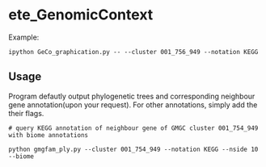 # ete_GenomicContext



Example:  

`ipython GeCo_graphication.py -- --cluster 001_756_949 --notation KEGG`

## Usage
Program defautly output phylogenetic trees and corresponding neighbour gene annotation(upon your request). For other annotations, simply add the their flags.


    # query KEGG annotation of neighbour gene of GMGC cluster 001_754_949 with biome annotations

    python gmgfam_ply.py --cluster 001_754_949 --notation KEGG --nside 10 --biome
